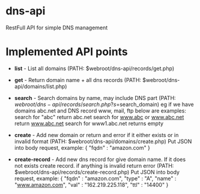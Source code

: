 # dns-api
RestFull API for simple DNS management

# Implemented API points
* **list** - List all domains (PATH: $webroot/dns-api/records/get.php)

* **get** - Return domain name + all dns records (PATH: $webroot/dns-api/domains/list.php)

* **search** - Search domains by name, may include DNS part (PATH: $webroot/dns-api/records/search.php?s=$search_domain) 
	eg if we have domains abc.net and DNS record www, mail, ftp below are examples:
	search for "abc" return abc.net
	search for www.abc or www.abc.net return www.abc.net
	search for www1.abc.net returns empty
	
* **create** - Add new domain or return and error if it either exists or in invalid format (PATH: $webroot/dns-api/domains/create.php)
Put JSON into body request, example: 
{
    "fqdn" : "amazon.com"
}

* **create-record** - Add new dns record for give domain name. If it does not exists create record. if anything is invalid return error (PATH: $webroot/dns-api/records/create-record.php)
Put JSON into body request, example: 
{
    "fqdn" : "amazon.com",
    "type" : "A",
    "name" : "www.amazon.com",
    "val" : "162.219.225.118",
    "ttl" : "14400"
}
